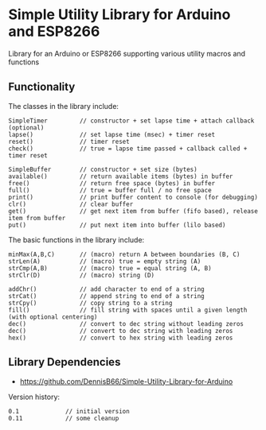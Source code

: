 # Simple Utility Library for Arduino and ESP8266
Library for an Arduino or ESP8266 supporting various utility macros and functions

## Functionality

The classes in the library include:
```
SimpleTimer         // constructor + set lapse time + attach callback (optional)
lapse()             // set lapse time (msec) + timer reset
reset()             // timer reset
check()             // true = lapse time passed + callback called + timer reset

SimpleBuffer        // constructor + set size (bytes)
available()         // return available items (bytes) in buffer
free()              // return free space (bytes) in buffer
full()              // true = buffer full / no free space
print()             // print buffer content to console (for debugging)
clr()               // clear buffer
get()               // get next item from buffer (fifo based), release item from buffer
put()               // put next item into buffer (lilo based)
```

The basic functions in the library include:
```
minMax(A,B,C)       // (macro) return A between boundaries (B, C)
strLen(A)           // (macro) true = empty string (A)
strCmp(A,B)         // (macro) true = equal string (A, B)
strClr(D)           // (macro) string (D)

addChr()            // add character to end of a string
strCat()            // append string to end of a string
strCpy()            // copy string to a string
fill()              // fill string with spaces until a given length (with optional centering)
dec()               // convert to dec string without leading zeros
dec()               // convert to dec string with leading zeros
hex()               // convert to hex string with leading zeros
```

## Library Dependencies

- https://github.com/DennisB66/Simple-Utility-Library-for-Arduino

Version history:
```
0.1             // initial version
0.11            // some cleanup
```
